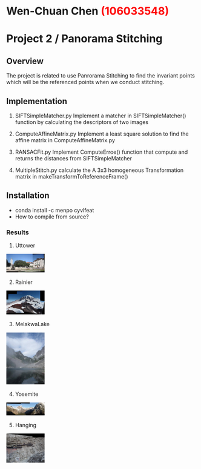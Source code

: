 # Wen-Chuan Chen <span style="color:red">(106033548)</span>

# Project 2 / Panorama Stitching

## Overview
The project is related to use Panrorama Stitching to find the invariant points which will be the referenced points when we conduct stitching. 


## Implementation
1. SIFTSimpleMatcher.py
	Implement a matcher in SIFTSimpleMatcher() function by calculating the descriptors of two images

2. ComputeAffineMatrix.py
	Implement a least square solution to find the affine matrix in ComputeAffineMatrix.py

3. RANSACFit.py
	Implement ComputeErroe() function that compute and returns the distances from SIFTSimpleMatcher

4. MultipleStitch.py
	calculate the A 3x3 homogeneous Transformation matrix in makeTransformToReferenceFrame()

## Installation
* conda install -c menpo cyvlfeat
* How to compile from source?

### Results

1. Uttower
<img src="uttower.jpg" width="20%"/>

2. Rainier
<img src="Rainier.jpg"  width="20%"/>

3. MelakwaLake
<img src="MelakwaLake.jpg" width="20%"/>

4. Yosemite
<img src="yosemite.jpg" width="20%"/>

5. Hanging
<img src="Hanging.jpg" width="20%"/>